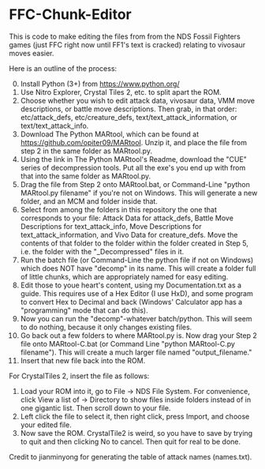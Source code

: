# FFC-Chunk-Editor
This is code to make editing the files from from the NDS Fossil Fighters games (just FFC right now until FF1's text is cracked) relating to vivosaur moves easier.

Here is an outline of the process:

0. Install Python (3+) from https://www.python.org/
1. Use Nitro Explorer, Crystal Tiles 2, etc. to split apart the ROM.
2. Choose whether you wish to edit attack data, vivosaur data, VMM move descriptions, or battle move descriptions. Then grab, in that order: etc/attack_defs, etc/creature_defs,
text/text_attack_information, or text/text_attack_info.
3. Download The Python MARtool, which can be found at https://github.com/opiter09/MARtool. Unzip it, and place the file from step 2 in the same folder as MARtool.py.
4. Using the link in The Python MARtool's Readme, download the "CUE" series of decompression tools. Put all the exe's you end up with from that into the same folder as MARtool.py.
5. Drag the file from Step 2 onto MARtool.bat, or Command-Line "python MARtool.py filename" if you're not on Windows. This will generate a new folder, and an MCM and folder inside that.
6. Select from among the folders in this repository the one that corresponds to your file: Attack Data for attack_defs, Battle Move Descriptions for text_attack_info,
Move Descriptions for text_attack_information, and Vivo Data for creature_defs. Move the contents of that folder to the folder within the folder created in Step 5, i.e. the
folder with the "_Decompressed" files in it.
7. Run the batch file (or Command-Line the python file if not on Windows) which does NOT have "decomp" in its name. This will create a folder full of little chunks, which are
appropriately named for easy editing.
8. Edit those to youe heart's content, using my Documentation.txt as a guide. This requires use of a Hex Editor (I use HxD), and some program to convert Hex to Decimal and back (Windows'
Calculator app has a "programming" mode that can do this).
9. Now you can run the "decomp"-whatever batch/python. This will seem to do nothing, because it only changes existing files.
10. Go back out a few folders to where MARtool.py is. Now drag your Step 2 file onto MARtool-C.bat (or Command Line "python MARtool-C.py filename"). This will create a much larger file
named "output_filename."
11. Insert that new file back into the ROM.

For CrystalTiles 2, insert the file as follows:
1. Load your ROM into it, go to File -> NDS File System. For convenience, click View a list of -> Directory to show files inside folders instead of in one
gigantic list. Then scroll down to your file.
12. Left click the file to select it, then right click, press Import, and choose your edited file.
3. Now save the ROM. CrystalTile2 is weird, so you have to save by trying to quit and then clicking No to cancel. Then quit for real to be done.

Credit to jianminyong for generating the table of attack names (names.txt).
